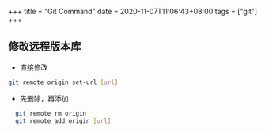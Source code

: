 +++
title = "Git Command"
date = 2020-11-07T11:06:43+08:00
tags = ["git"]
+++


## 修改远程版本库
* 直接修改
```bash
git remote origin set-url [url]
```

* 先删除，再添加
```bash
  git remote rm origin
  git remote add origin [url]
```
